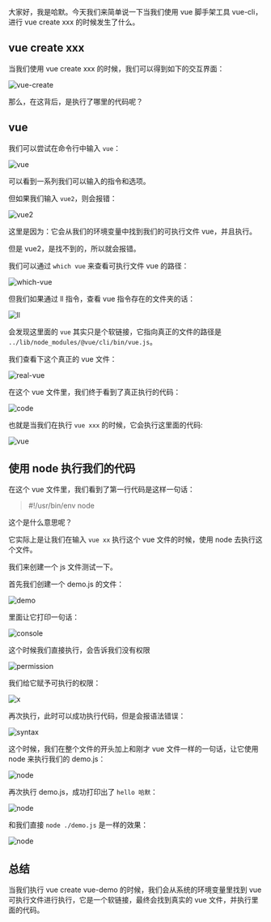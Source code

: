 大家好，我是哈默。今天我们来简单说一下当我们使用 vue 脚手架工具 vue-cli，进行 vue create xxx 的时候发生了什么。

## vue create xxx

当我们使用 vue create xxx 的时候，我们可以得到如下的交互界面：

![vue-create](./vue-create-1.png)

那么，在这背后，是执行了哪里的代码呢？

## vue

我们可以尝试在命令行中输入 `vue`：

![vue](./vue-create-2.png)

可以看到一系列我们可以输入的指令和选项。

但如果我们输入 `vue2`，则会报错：

![vue2](./vue-create-3.png)

这里是因为：它会从我们的环境变量中找到我们的可执行文件 vue，并且执行。

但是 vue2，是找不到的，所以就会报错。

我们可以通过 `which vue` 来查看可执行文件 vue 的路径：

![which-vue](./vue-create-4.png)

但我们如果通过 ll 指令，查看 vue 指令存在的文件夹的话：

![ll](./vue-create-5.png)

会发现这里面的 `vue` 其实只是个软链接，它指向真正的文件的路径是 `../lib/node_modules/@vue/cli/bin/vue.js`。

我们查看下这个真正的 vue 文件：

![real-vue](./vue-create-6.png)

在这个 vue 文件里，我们终于看到了真正执行的代码：

![code](./vue-create-7.png)

也就是当我们在执行 `vue xxx` 的时候，它会执行这里面的代码:

![vue](./vue-create-8.png)

## 使用 node 执行我们的代码

在这个 vue 文件里，我们看到了第一行代码是这样一句话：

> #!/usr/bin/env node

这个是什么意思呢？

它实际上是让我们在输入 `vue xx` 执行这个 vue 文件的时候，使用 node 去执行这个文件。

我们来创建一个 js 文件测试一下。

首先我们创建一个 demo.js 的文件：

![demo](./vue-create-9.png)

里面让它打印一句话：

![console](./vue-create-10.png)

这个时候我们直接执行，会告诉我们没有权限

![permission](./vue-create-11.png)

我们给它赋予可执行的权限：

![x](./vue-create-12.png)

再次执行，此时可以成功执行代码，但是会报语法错误：

![syntax](./vue-create-13.png)

这个时候，我们在整个文件的开头加上和刚才 vue 文件一样的一句话，让它使用 node 来执行我们的 demo.js：

![node](./vue-create-14.png)

再次执行 demo.js，成功打印出了 `hello 哈默`：

![node](./vue-create-15.png)

和我们直接 `node ./demo.js` 是一样的效果：

![node](./vue-create-16.png)

## 总结

当我们执行 vue create vue-demo 的时候，我们会从系统的环境变量里找到 vue 可执行文件进行执行，它是一个软链接，最终会找到真实的 vue 文件，并执行里面的代码。
